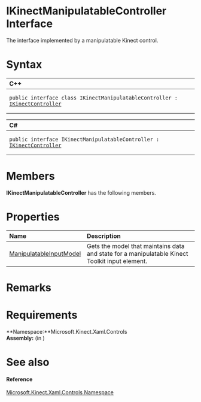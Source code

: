 IKinectManipulatableController Interface  
========================================  

The interface implemented by a manipulatable Kinect control. <span id="syntaxSection"></span>

Syntax  
======  

<table>
<colgroup>
<col width="100%" />
</colgroup>
<thead>
<tr class="header">
<th align="left">C++</th>
</tr>
</thead>
<tbody>
<tr class="odd">
<td align="left"><pre><code>public interface class IKinectManipulatableController : <a href="IKinectController_Interface.md">IKinectController</a></code></pre></td>
</tr>
</tbody>
</table>

<table>
<colgroup>
<col width="100%" />
</colgroup>
<thead>
<tr class="header">
<th align="left">C#</th>
</tr>
</thead>
<tbody>
<tr class="odd">
<td align="left"><pre><code>public interface IKinectManipulatableController : <a href="IKinectController_Interface.md">IKinectController</a></code></pre></td>
</tr>
</tbody>
</table>

<span id="classMembersSection"></span>

Members  
=======  

**IKinectManipulatableController** has the following members.  

<span id="publicpropertiesSection"></span>

Properties  
==========  

<table>
<colgroup>
<col width="30%" />
<col width="60%" />
</colgroup>
<thead>
<tr class="header">
<th align="left">Name</th>
<th align="left">Description</th>
</tr>
</thead>
<tbody>
<tr class="odd">
<td align="left"><a href="IKinectManipulatableContro/Properties/ManipulatableInputModel.md">ManipulatableInputModel</a></td>
<td align="left">Gets the model that maintains data and state for a manipulatable Kinect Toolkit input element.</td>
</tr>
</tbody>
</table>

<span id="remarks"></span>

Remarks  
=======  

<span id="requirements"></span>

Requirements  
============  

**Namespace:**Microsoft.Kinect.Xaml.Controls  
**Assembly:** (in )  

<span id="ID4E5"></span>

See also  
========  

<span id="ID4EAB"></span>
#### Reference  

[Microsoft.Kinect.Xaml.Controls Namespace](../Kinect.Xaml.Controls.md)  



<!--Please do not edit the data in the comment block below.-->
<!--
TOCTitle : IKinectManipulatableController Interface
RLTitle : IKinectManipulatableController Interface
KeywordK : IKinectManipulatableController interface, about
HelpPriority : 2
TopicType : apiref
KeywordF : Microsoft.Kinect.Xaml.Controls.IKinectManipulatableController
KeywordF : IKinectManipulatableController
KeywordF : Microsoft.Kinect.Xaml.Controls.IKinectManipulatableController
KeywordA : T:Microsoft.Kinect.Xaml.Controls.IKinectManipulatableController
AssetID : T:Microsoft.Kinect.Xaml.Controls.IKinectManipulatableController
Locale : en-us
CommunityContent : 1
APIType : Managed
APILocation : 
APIName : Microsoft.Kinect.Xaml.Controls.IKinectManipulatableController
TargetOS : Windows
TopicType : kbSyntax
DevLang : VB
DevLang : CSharp
DevLang : JavaScript
DevLang : C++
DocSet : K4Wv2
ProjType : K4Wv2Proj
Technology : Kinect for Windows
Product : Kinect for Windows SDK v2
productversion : 20
-->
